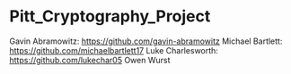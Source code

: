 # Pitt_Cryptography_Project



Gavin Abramowitz: https://github.com/gavin-abramowitz
Michael Bartlett: https://github.com/michaelbartlett17
Luke Charlesworth: https://github.com/lukechar05
Owen Wurst
